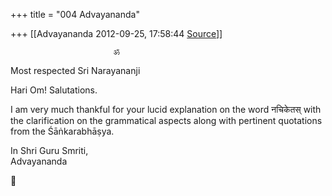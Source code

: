 +++
title = "004 Advayananda"

+++
[[Advayananda	2012-09-25, 17:58:44 [Source](https://groups.google.com/g/bvparishat/c/BWXBMlWiDcM)]]



  

                           ॐ

Most respected Sri Narayananji

Hari Om! Salutations.  
  

I am very much thankful for your lucid explanation on the word नचिकेतस् with the clarification on the grammatical aspects along with pertinent quotations from the Śāṅkarabhāṣya.

  

In Shri Guru Smriti,  
Advayananda  
  




